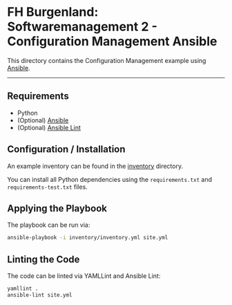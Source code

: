 # FH Burgenland: Softwaremanagement 2 - Configuration Management Ansible

This directory contains the Configuration Management example using [Ansible](https://www.ansible.com).

---

## Requirements

- Python
- (Optional) [Ansible](https://www.ansible.com)
- (Optional) [Ansible Lint](https://ansible.readthedocs.io/projects/lint/)

## Configuration / Installation

An example inventory can be found in the [inventory](inventory/) directory.

You can install all Python dependencies using the `requirements.txt` and `requirements-test.txt` files.

## Applying the Playbook

The playbook can be run via:

```bash
ansible-playbook -i inventory/inventory.yml site.yml
```

## Linting the Code

The code can be linted via YAMLLint and Ansible Lint:

```bash
yamllint .
ansible-lint site.yml
```
